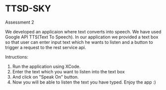 # TTSD-SKY
Assessment 2

We developed an applicaion where text converts into speech. We have used Google API TTS(Text To Speech).
In our application we provided a text box so that user can enter input text which he wants to listen and a button to trigger a request to the rest service api.

Intructions:

1) Run the application using XCode.
2) Enter the text which you want to listen into the text box 
3) And click on "Speak On" button. 
4) Now you will be able to listen the text you have typed. Enjoy the app :)
